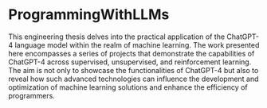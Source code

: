 # ProgrammingWithLLMs
This engineering thesis delves into the practical application of the ChatGPT-4 language model within the realm of machine learning. The work presented here encompasses a series of projects that demonstrate the capabilities of ChatGPT-4 across supervised, unsupervised, and reinforcement learning. The aim is not only to showcase the functionalities of ChatGPT-4 but also to reveal how such advanced technologies can influence the development and optimization of machine learning solutions and enhance the efficiency of programmers.
